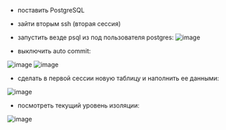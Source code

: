 * поставить PostgreSQL
* зайти вторым ssh (вторая сессия)
* запустить везде psql из под пользователя postgres:
![image](https://user-images.githubusercontent.com/40095258/230610252-b7615df1-530b-47f2-b949-eacc001f69e2.png)

* выключить auto commit:

![image](https://user-images.githubusercontent.com/40095258/230729007-2930d1f0-ad81-4e91-8b11-dee9f9f89fbf.png)
![image](https://user-images.githubusercontent.com/40095258/230728343-bb100937-e745-497c-b640-2e0d0d6dca9b.png)

* сделать в первой сессии новую таблицу и наполнить ее данными:

![image](https://user-images.githubusercontent.com/40095258/230728966-7ab38724-8fb7-473b-933e-69379820564a.png)

* посмотреть текущий уровень изоляции:

![image](https://user-images.githubusercontent.com/40095258/230729077-e77fc655-8439-4749-9abd-7e5da4c447a1.png)


